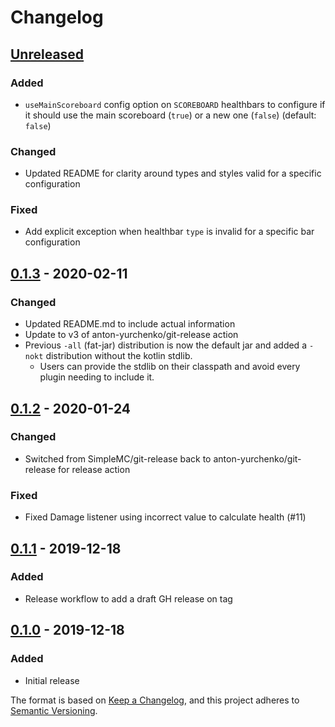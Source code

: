 # Changelog

## [Unreleased]
### Added
- `useMainScoreboard` config option on `SCOREBOARD` healthbars to configure if it should use the main scoreboard (`true`) or a new one (`false`) (default: `false`)

### Changed
- Updated README for clarity around types and styles valid for a specific configuration

### Fixed
- Add explicit exception when healthbar `type` is invalid for a specific bar configuration

## [0.1.3] - 2020-02-11
### Changed
- Updated README.md to include actual information
- Update to v3 of anton-yurchenko/git-release action
- Previous `-all` (fat-jar) distribution is now the default jar and added a `-nokt` distribution without the kotlin stdlib.
  - Users can provide the stdlib on their classpath and avoid every plugin needing to include it.

## [0.1.2] - 2020-01-24
### Changed
- Switched from SimpleMC/git-release back to anton-yurchenko/git-release for release action

### Fixed
- Fixed Damage listener using incorrect value to calculate health (#11)

## [0.1.1] - 2019-12-18
### Added
- Release workflow to add a draft GH release on tag

## [0.1.0] - 2019-12-18
### Added
- Initial release

The format is based on [Keep a Changelog](https://keepachangelog.com/en/1.0.0/),
and this project adheres to [Semantic Versioning](https://semver.org/spec/v2.0.0.html).

[Unreleased]: https://github.com/SimpleMC/SimpleHealthbars2/compare/release-0.1.3...HEAD
[0.1.3]: https://github.com/SimpleMC/SimpleHealthbars2/compare/release-0.1.2...release-0.1.3
[0.1.2]: https://github.com/SimpleMC/SimpleHealthbars2/compare/release-0.1.1...release-0.1.2
[0.1.1]: https://github.com/SimpleMC/SimpleHealthbars2/compare/release-0.1.0...release-0.1.1
[0.1.0]: https://github.com/SimpleMC/SimpleHealthbars2/releases/tag/release-0.1.0
